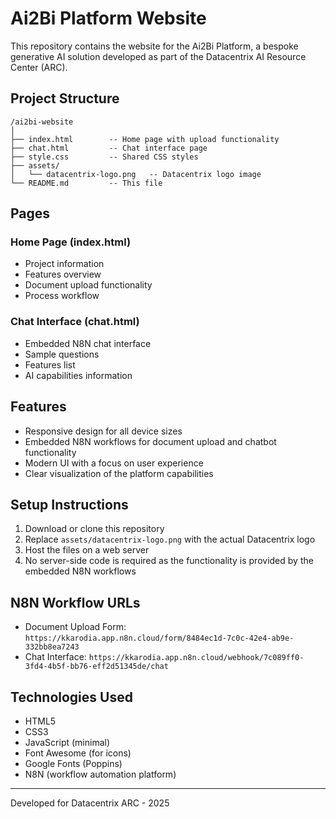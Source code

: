 # Ai2Bi Platform Website

This repository contains the website for the Ai2Bi Platform, a bespoke generative AI solution developed as part of the Datacentrix AI Resource Center (ARC).

## Project Structure

```
/ai2bi-website
│
├── index.html        -- Home page with upload functionality
├── chat.html         -- Chat interface page
├── style.css         -- Shared CSS styles
├── assets/
│   └── datacentrix-logo.png   -- Datacentrix logo image
└── README.md         -- This file
```

## Pages

### Home Page (index.html)
- Project information
- Features overview
- Document upload functionality
- Process workflow

### Chat Interface (chat.html)
- Embedded N8N chat interface
- Sample questions
- Features list
- AI capabilities information

## Features

- Responsive design for all device sizes
- Embedded N8N workflows for document upload and chatbot functionality
- Modern UI with a focus on user experience
- Clear visualization of the platform capabilities

## Setup Instructions

1. Download or clone this repository
2. Replace `assets/datacentrix-logo.png` with the actual Datacentrix logo
3. Host the files on a web server
4. No server-side code is required as the functionality is provided by the embedded N8N workflows

## N8N Workflow URLs

- Document Upload Form: `https://kkarodia.app.n8n.cloud/form/8484ec1d-7c0c-42e4-ab9e-332bb8ea7243`
- Chat Interface: `https://kkarodia.app.n8n.cloud/webhook/7c089ff0-3fd4-4b5f-bb76-eff2d51345de/chat`

## Technologies Used

- HTML5
- CSS3
- JavaScript (minimal)
- Font Awesome (for icons)
- Google Fonts (Poppins)
- N8N (workflow automation platform)

---

Developed for Datacentrix ARC - 2025
